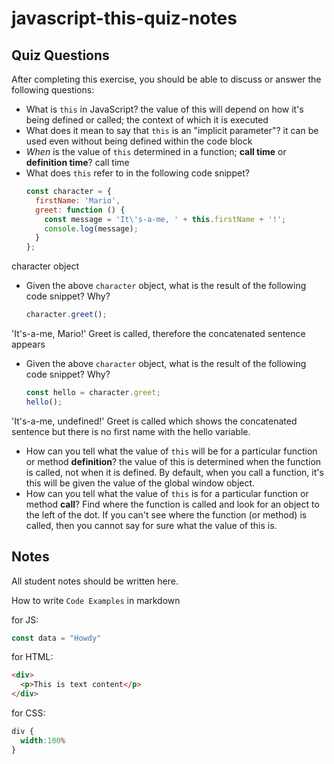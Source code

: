 # javascript-this-quiz-notes

## Quiz Questions

After completing this exercise, you should be able to discuss or answer the following questions:

- What is `this` in JavaScript?
the value of this will depend on how it's being defined or called; the context of which it is executed
- What does it mean to say that `this` is an "implicit parameter"?
it can be used even without being defined within the code block
- _When_ is the value of `this` determined in a function; **call time** or **definition time**?
call time
- What does `this` refer to in the following code snippet?
    ```js
    const character = {
      firstName: 'Mario',
      greet: function () {
        const message = 'It\'s-a-me, ' + this.firstName + '!';
        console.log(message);
      }
    };
    ```
character object
- Given the above `character` object, what is the result of the following code snippet? Why?
    ```js
    character.greet();
    ```
'It's-a-me, Mario!'
Greet is called, therefore the concatenated sentence appears
- Given the above `character` object, what is the result of the following code snippet? Why?
    ```js
    const hello = character.greet;
    hello();
    ```
'It's-a-me, undefined!'
Greet is called which shows the concatenated sentence but there is no first name with the hello variable.
- How can you tell what the value of `this` will be for a particular function or method **definition**?
the value of this is determined when the function is called, not when it is defined. By default, when you call a function, it's this will be given the value of the global window object.
- How can you tell what the value of `this` is for a particular function or method **call**?
Find where the function is called and look for an object to the left of the dot. If you can't see where the function (or method) is called, then you cannot say for sure what the value of this is.

## Notes

All student notes should be written here.


How to write `Code Examples` in markdown

for JS:
```javascript
const data = "Howdy"
```

for HTML:
```html
<div>
  <p>This is text content</p>
</div>
```

for CSS:
```css
div {
  width:100%
}
```
